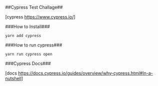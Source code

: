 ##Cypress Test Challage##

[cypress https://www.cypress.io/]

###How to Install###

`yarn add cypress`

###How to run cypress###

`yarn run cypress open`

###Cypress Docs###

[docs https://docs.cypress.io/guides/overview/why-cypress.html#In-a-nutshell]